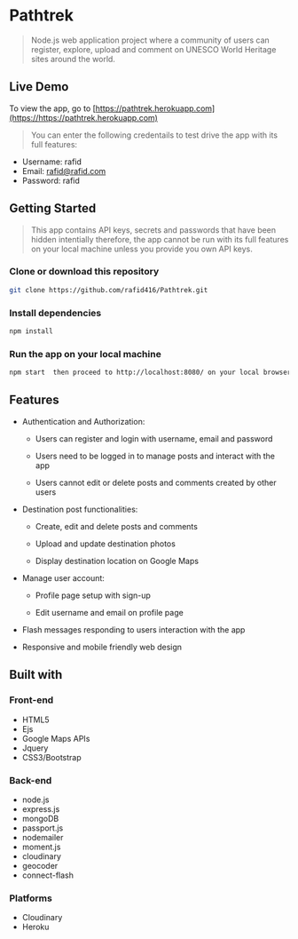 # Pathtrek
> Node.js web application project where a community of users can register, explore, upload and comment on UNESCO World Heritage sites around the world.

## Live Demo

To view the app, go to [https://pathtrek.herokuapp.com](https://https://pathtrek.herokuapp.com)
> You can enter the following credentails to test drive the app with its full features:
  * Username: rafid
  * Email: rafid@rafid.com
  * Password: rafid

## Getting Started

> This app contains API keys, secrets and passwords that have been hidden intentially therefore, the app cannot be run with its full features on your local machine unless you provide you own API keys.

### Clone or download this repository

```sh
git clone https://github.com/rafid416/Pathtrek.git
```

### Install dependencies

```sh
npm install
```

### Run the app on your local machine

```sh
npm start  then proceed to http://localhost:8080/ on your local browser
```

## Features

* Authentication and Authorization:
  
  * Users can register and login with username, email and password

  * Users need to be logged in to manage posts and interact with the app

  * Users cannot edit or delete posts and comments created by other users

* Destination post functionalities:

  * Create, edit and delete posts and comments

  * Upload and update destination photos

  * Display destination location on Google Maps

* Manage user account:

  * Profile page setup with sign-up
  
  * Edit username and email on profile page

* Flash messages responding to users interaction with the app

* Responsive and mobile friendly web design 


## Built with

### Front-end

* HTML5
* Ejs
* Google Maps APIs
* Jquery
* CSS3/Bootstrap

### Back-end

* node.js
* express.js
* mongoDB
* passport.js
* nodemailer
* moment.js
* cloudinary
* geocoder
* connect-flash

### Platforms

* Cloudinary
* Heroku
